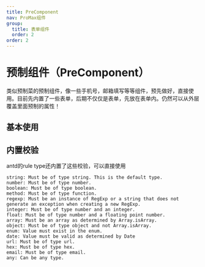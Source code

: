 ```yaml
---
title: PreComponent
nav: ProMax组件
group:
  title: 表单组件
  order: 2
order: 2
---
```


# 预制组件（PreComponent）

类似预制菜的预制组件，像一些手机号，邮箱填写等等组件，预先做好，直接使用。目前先内置了一些表单，后期不仅仅是表单，先放在表单内。仍然可以从外层覆盖里面预制的属性！

## 基本使用

<code src="./demos/pre-component/demo1.tsx"></code>

## 内置校验

antd的rule type还内置了这些校验，可以直接使用

```
string: Must be of type string. This is the default type.
number: Must be of type number.
boolean: Must be of type boolean.
method: Must be of type function.
regexp: Must be an instance of RegExp or a string that does not generate an exception when creating a new RegExp.
integer: Must be of type number and an integer.
float: Must be of type number and a floating point number.
array: Must be an array as determined by Array.isArray.
object: Must be of type object and not Array.isArray.
enum: Value must exist in the enum.
date: Value must be valid as determined by Date
url: Must be of type url.
hex: Must be of type hex.
email: Must be of type email.
any: Can be any type.
```

